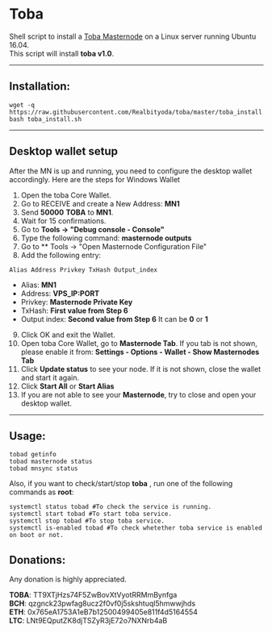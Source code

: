# Toba
Shell script to install a [Toba Masternode](http://toba.fun/) on a Linux server running Ubuntu 16.04.  
This script will install **toba v1.0**.
***

## Installation:
```
wget -q https://raw.githubusercontent.com/Realbityoda/toba/master/toba_install.sh
bash toba_install.sh
```
***

## Desktop wallet setup

After the MN is up and running, you need to configure the desktop wallet accordingly. Here are the steps for Windows Wallet
1. Open the toba Core Wallet.
2. Go to RECEIVE and create a New Address: **MN1**
3. Send **50000** **TOBA** to **MN1**.
4. Wait for 15 confirmations.
5. Go to **Tools -> "Debug console - Console"**
6. Type the following command: **masternode outputs**
7. Go to  ** Tools -> "Open Masternode Configuration File"
8. Add the following entry:
```
Alias Address Privkey TxHash Output_index
```
* Alias: **MN1**
* Address: **VPS_IP:PORT**
* Privkey: **Masternode Private Key**
* TxHash: **First value from Step 6** 
* Output index:  **Second value from Step 6** It can be **0** or **1**
9. Click OK and exit the Wallet.
10. Open toba Core Wallet, go to **Masternode Tab**. If you tab is not shown, please enable it from: **Settings - Options - Wallet - Show Masternodes Tab**
11. Click **Update status** to see your node. If it is not shown, close the wallet and start it again.
10. Click **Start All** or **Start Alias**
11. If you are not able to see your **Masternode**, try to close and open your desktop wallet.
***

## Usage:
```
tobad getinfo
tobad masternode status
tobad mnsync status
```
Also, if you want to check/start/stop **toba** , run one of the following commands as **root**:
```
systemctl status tobad #To check the service is running.
systemctl start tobad #To start toba service.
systemctl stop tobad #To stop toba service.
systemctl is-enabled tobad #To check whetether toba service is enabled on boot or not.
```


## Donations:  

Any donation is highly appreciated.  

**TOBA**:  TT9XTjHzs74F5ZwBovXtVyotRRMmBynfga  
**BCH**: qzgnck23pwfag8ucz2f0vf0j5skshtuql5hmwwjhds  
**ETH**: 0x765eA1753A1eB7b12500499405e811f4d5164554  
**LTC**: LNt9EQputZK8djTSZyR3jE72o7NXNrb4aB
